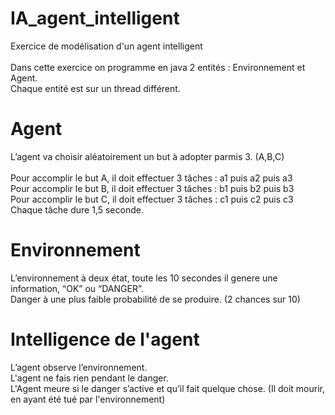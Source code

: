 # IA_agent_intelligent

Exercice de modélisation d'un agent intelligent<br><br>
Dans cette exercice on programme en java 2 entités : Environnement et Agent.<br>
Chaque entité est sur un thread différent.

# Agent

L’agent va choisir aléatoirement un but à adopter parmis 3. (A,B,C) <br><br>
Pour accomplir le but A, il doit effectuer 3 tâches : a1 puis a2 puis a3 <br>
Pour accomplir le but B, il doit effectuer 3 tâches : b1 puis b2 puis b3 <br>
Pour accomplir le but C, il doit effectuer 3 tâches : c1 puis c2 puis c3 <br>
Chaque tâche dure 1,5 seconde. 

# Environnement

L’environnement à deux état, toute les 10 secondes il genere une information, “OK” ou “DANGER”.<br>
Danger à une plus faible probabilité de se produire. (2 chances sur 10)<br>

# Intelligence de l'agent

L’agent observe l’environnement.<br>
L'agent ne fais rien pendant le danger.<br>
L'Agent meure si le danger s’active et qu’il fait quelque chose. (Il doit mourir, en ayant été tué par l'environnement)
